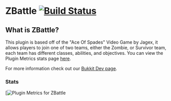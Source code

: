 # ZBattle [![Build Status](https://app.travis-ci.com/realericvega/ZBattle.svg?token=ZLdsKzydGpLuphBpAFpx&branch=master)](https://travis-ci.org/ZBattle/ZBattle)

## What is ZBattle? ##

This plugin is based off of the "Ace Of Spades" Video Game by Jagex, it allows players to join one of two teams, either the Zombie, or Survivor team, each team has different classes, abilities, and objectives. You can view the Plugin Metrics stats page [here](http://mcstats.org/plugin/ZBattle).

For more information check out our [Bukkit Dev page](http://dev.bukkit.org/server-mods/harrypotterspells).

### Stats ###
[![Plugin Metrics for ZBattle](https://bstats.org/plugin/bukkit/ZBattle/12736)
